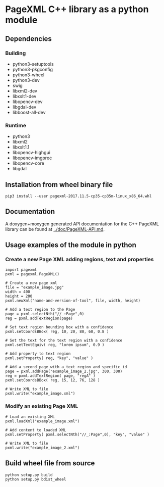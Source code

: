# PageXML C++ library as a python module


## Dependencies

### Building

 - python3-setuptools
 - python3-pkgconfig
 - python3-wheel
 - python3-dev
 - swig
 - libxml2-dev
 - libxslt1-dev
 - libopencv-dev
 - libgdal-dev
 - libboost-all-dev

### Runtime

 - python3
 - libxml2
 - libxslt1.1
 - libopencv-highgui
 - libopencv-imgproc
 - libopencv-core
 - libgdal


## Installation from wheel binary file

    pip3 install --user pagexml-2017.11.5-cp35-cp35m-linux_x86_64.whl

## Documentation

A doxygen+moxygen generated API documentation for the C++ PageXML library can be found at [../doc/PageXML-API.md](../doc/PageXML-API.md).


## Usage examples of the module in python

### Create a new Page XML adding regions, text and properties

    import pagexml
    pxml = pagexml.PageXML()

    # Create a new page xml
    file = "example_image.jpg"
    width = 400
    height = 200
    pxml.newXml("name-and-version-of-tool", file, width, height)

    # Add a text region to the Page
    page = pxml.selectNth("//_:Page",0)
    reg = pxml.addTextRegion(page)

    # Set text region bounding box with a confidence
    pxml.setCoordsBBox( reg, 10, 20, 80, 60, 0.8 )

    # Set the text for the text region with a confidence
    pxml.setTextEquiv( reg, "lorem ipsum", 0.9 )

    # Add property to text region
    pxml.setProperty( reg, "key", "value" )

    # Add a second page with a text region and specific id
    page = pxml.addPage("example_image_2.jpg", 300, 300)
    reg = pxml.addTextRegion( page, "regA" )
    pxml.setCoordsBBox( reg, 15, 12, 76, 128 )

    # Write XML to file
    pxml.write("example_image.xml")

### Modify an existing Page XML

    # Load an existing XML
    pxml.loadXml("example_image.xml")

    # Add content to loaded XML
    pxml.setProperty( pxml.selectNth("//_:Page",0), "key", "value" )

    # Write XML to file
    pxml.write("example_image_2.xml")


## Build wheel file from source

    python setup.py build
    python setup.py bdist_wheel
